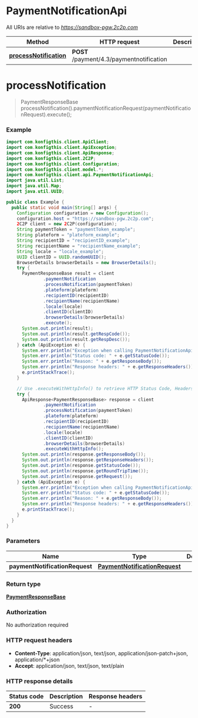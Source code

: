 # PaymentNotificationApi

All URIs are relative to *https://sandbox-pgw.2c2p.com*

| Method | HTTP request | Description |
|------------- | ------------- | -------------|
| [**processNotification**](PaymentNotificationApi.md#processNotification) | **POST** /payment/4.3/paymentnotification |  |


<a name="processNotification"></a>
# **processNotification**
> PaymentResponseBase processNotification().paymentNotificationRequest(paymentNotificationRequest).execute();



### Example
```java
import com.konfigthis.client.ApiClient;
import com.konfigthis.client.ApiException;
import com.konfigthis.client.ApiResponse;
import com.konfigthis.client.2C2P;
import com.konfigthis.client.Configuration;
import com.konfigthis.client.model.*;
import com.konfigthis.client.api.PaymentNotificationApi;
import java.util.List;
import java.util.Map;
import java.util.UUID;

public class Example {
  public static void main(String[] args) {
    Configuration configuration = new Configuration();
    configuration.host = "https://sandbox-pgw.2c2p.com";
    2C2P client = new 2C2P(configuration);
    String paymentToken = "paymentToken_example";
    String plateform = "plateform_example";
    String recipientID = "recipientID_example";
    String recipientName = "recipientName_example";
    String locale = "locale_example";
    UUID clientID = UUID.randomUUID();
    BrowserDetails browserDetails = new BrowserDetails();
    try {
      PaymentResponseBase result = client
              .paymentNotification
              .processNotification(paymentToken)
              .plateform(plateform)
              .recipientID(recipientID)
              .recipientName(recipientName)
              .locale(locale)
              .clientID(clientID)
              .browserDetails(browserDetails)
              .execute();
      System.out.println(result);
      System.out.println(result.getRespCode());
      System.out.println(result.getRespDesc());
    } catch (ApiException e) {
      System.err.println("Exception when calling PaymentNotificationApi#processNotification");
      System.err.println("Status code: " + e.getStatusCode());
      System.err.println("Reason: " + e.getResponseBody());
      System.err.println("Response headers: " + e.getResponseHeaders());
      e.printStackTrace();
    }

    // Use .executeWithHttpInfo() to retrieve HTTP Status Code, Headers and Request
    try {
      ApiResponse<PaymentResponseBase> response = client
              .paymentNotification
              .processNotification(paymentToken)
              .plateform(plateform)
              .recipientID(recipientID)
              .recipientName(recipientName)
              .locale(locale)
              .clientID(clientID)
              .browserDetails(browserDetails)
              .executeWithHttpInfo();
      System.out.println(response.getResponseBody());
      System.out.println(response.getResponseHeaders());
      System.out.println(response.getStatusCode());
      System.out.println(response.getRoundTripTime());
      System.out.println(response.getRequest());
    } catch (ApiException e) {
      System.err.println("Exception when calling PaymentNotificationApi#processNotification");
      System.err.println("Status code: " + e.getStatusCode());
      System.err.println("Reason: " + e.getResponseBody());
      System.err.println("Response headers: " + e.getResponseHeaders());
      e.printStackTrace();
    }
  }
}

```

### Parameters

| Name | Type | Description  | Notes |
|------------- | ------------- | ------------- | -------------|
| **paymentNotificationRequest** | [**PaymentNotificationRequest**](PaymentNotificationRequest.md)|  | [optional] |

### Return type

[**PaymentResponseBase**](PaymentResponseBase.md)

### Authorization

No authorization required

### HTTP request headers

 - **Content-Type**: application/json, text/json, application/json-patch+json, application/*+json
 - **Accept**: application/json, text/json, text/plain

### HTTP response details
| Status code | Description | Response headers |
|-------------|-------------|------------------|
| **200** | Success |  -  |

